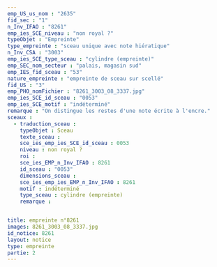 ```yaml
---
emp_US_us_nom : "2635"
fid_sec : "1"
n_Inv_IFAO : "8261"
emp_ies_SCE_niveau : "non royal ?"
typeObjet : "Empreinte"
type_empreinte : "sceau unique avec note hiératique"
n_Inv_CSA : "3003"
emp_ies_SCE_type_sceau : "cylindre (empreinte)"
emp_SEC_nom_secteur : "palais, magasin sud"
emp_IES_fid_sceau : "53"
nature_empreinte : "empreinte de sceau sur scellé"
fid_US : "3"
emp_PHO_nomFichier : "8261_3003_08_3337.jpg"
emp_ies_SCE_id_sceau : "0053"
emp_ies_SCE_motif : "indéterminé"
remarque : "On distingue les restes d'une note écrite à l'encre."
sceaux :
  - traduction_sceau : 
    typeObjet : Sceau
    texte_sceau : 
    sce_ies_emp_ies_SCE_id_sceau : 0053
    niveau : non royal ?
    roi : 
    sce_ies_EMP_n_Inv_IFAO : 8261
    id_sceau : "0053"
    dimensions_sceau : 
    sce_ies_emp_ies_EMP_n_Inv_IFAO : 8261
    motif : indéterminé
    type_sceau : cylindre (empreinte)
    remarque : 


title: empreinte n°8261
images: 8261_3003_08_3337.jpg
id_notice: 8261
layout: notice
type: empreinte
partie: 2
---
```

